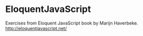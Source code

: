 # EloquentJavaScript
Exercises from Eloquent JavaScript book by Marijn Haverbeke.
http://eloquentjavascript.net/
